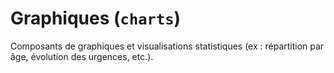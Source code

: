 # Graphiques (`charts`)

Composants de graphiques et visualisations statistiques (ex : répartition par âge, évolution des urgences, etc.).
